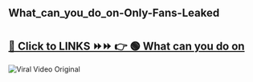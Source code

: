 
 ## What_can_you_do_on-Only-Fans-Leaked

# <h2><a href="https://clipsfans.com/What_can_you_do_on&ref=git">🔗 Click to LINKS ⏩⏩ 👉 🟢 What can you do on </a></h2>

<a href="https://clipsfans.com/What_can_you_do_on&ref=git" rel="nofollow" data-target="animated-image.originalLink"><img src="https://i.ibb.co.com/xMMVF88/686577567.gif" alt="Viral Video Original" style="max-width: 100%; display: inline-block;" data-target="animated-image.originalImage"></a>
